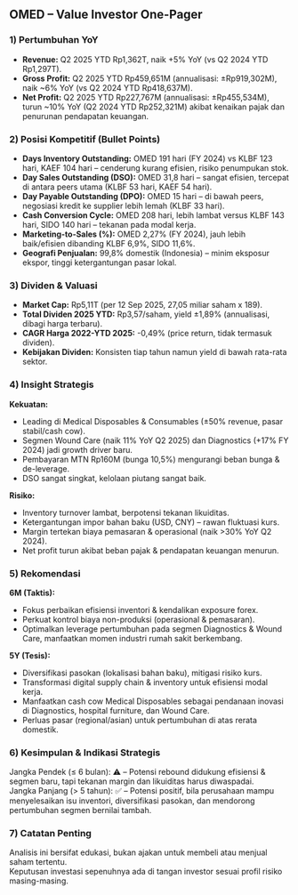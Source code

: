 ## OMED – Value Investor One-Pager

### 1) Pertumbuhan YoY
- **Revenue:** Q2 2025 YTD Rp1,362T, naik +5% YoY (vs Q2 2024 YTD Rp1,297T).
- **Gross Profit:** Q2 2025 YTD Rp459,651M (annualisasi: ±Rp919,302M), naik ~6% YoY (vs Q2 2024 YTD Rp418,637M).
- **Net Profit:** Q2 2025 YTD Rp227,767M (annualisasi: ±Rp455,534M), turun ~10% YoY (Q2 2024 YTD Rp252,321M) akibat kenaikan pajak dan penurunan pendapatan keuangan.

### 2) Posisi Kompetitif (Bullet Points)
- **Days Inventory Outstanding:** OMED 191 hari (FY 2024) vs KLBF 123 hari, KAEF 104 hari – cenderung kurang efisien, risiko penumpukan stok.
- **Day Sales Outstanding (DSO):** OMED 31,8 hari – sangat efisien, tercepat di antara peers utama (KLBF 53 hari, KAEF 54 hari).
- **Day Payable Outstanding (DPO):** OMED 15 hari – di bawah peers, negosiasi kredit ke supplier lebih lemah (KLBF 33 hari).
- **Cash Conversion Cycle:** OMED 208 hari, lebih lambat versus KLBF 143 hari, SIDO 140 hari – tekanan pada modal kerja.
- **Marketing-to-Sales (%):** OMED 2,27% (FY 2024), jauh lebih baik/efisien dibanding KLBF 6,9%, SIDO 11,6%.
- **Geografi Penjualan:** 99,8% domestik (Indonesia) – minim eksposur ekspor, tinggi ketergantungan pasar lokal.

### 3) Dividen & Valuasi
- **Market Cap:** Rp5,11T (per 12 Sep 2025, 27,05 miliar saham x 189).
- **Total Dividen 2025 YTD:** Rp3,57/saham, yield ±1,89% (annualisasi, dibagi harga terbaru).
- **CAGR Harga 2022-YTD 2025:** -0,49% (price return, tidak termasuk dividen).
- **Kebijakan Dividen:** Konsisten tiap tahun namun yield di bawah rata-rata sektor.

### 4) Insight Strategis
**Kekuatan:**  
- Leading di Medical Disposables & Consumables (±50% revenue, pasar stabil/cash cow).
- Segmen Wound Care (naik 11% YoY Q2 2025) dan Diagnostics (+17% FY 2024) jadi growth driver baru.
- Pembayaran MTN Rp160M (bunga 10,5%) mengurangi beban bunga & de-leverage.
- DSO sangat singkat, kelolaan piutang sangat baik.

**Risiko:**  
- Inventory turnover lambat, berpotensi tekanan likuiditas.
- Ketergantungan impor bahan baku (USD, CNY) – rawan fluktuasi kurs.
- Margin tertekan biaya pemasaran & operasional (naik >30% YoY Q2 2024).
- Net profit turun akibat beban pajak & pendapatan keuangan menurun.

### 5) Rekomendasi
**6M (Taktis):**  
- Fokus perbaikan efisiensi inventori & kendalikan exposure forex.
- Perkuat kontrol biaya non-produksi (operasional & pemasaran).
- Optimalkan leverage pertumbuhan pada segmen Diagnostics & Wound Care, manfaatkan momen industri rumah sakit berkembang.

**5Y (Tesis):**  
- Diversifikasi pasokan (lokalisasi bahan baku), mitigasi risiko kurs.
- Transformasi digital supply chain & inventory untuk efisiensi modal kerja.
- Manfaatkan cash cow Medical Disposables sebagai pendanaan inovasi di Diagnostics, hospital furniture, dan Wound Care.
- Perluas pasar (regional/asian) untuk pertumbuhan di atas rerata domestik.

### 6) Kesimpulan & Indikasi Strategis
Jangka Pendek (≤ 6 bulan): ⚠️ – Potensi rebound didukung efisiensi & segmen baru, tapi tekanan margin dan likuiditas harus diwaspadai.  
Jangka Panjang (> 5 tahun): ✅ – Potensi positif, bila perusahaan mampu menyelesaikan isu inventori, diversifikasi pasokan, dan mendorong pertumbuhan segmen bernilai tambah.

### 7) Catatan Penting
Analisis ini bersifat edukasi, bukan ajakan untuk membeli atau menjual saham tertentu.  
Keputusan investasi sepenuhnya ada di tangan investor sesuai profil risiko masing-masing.